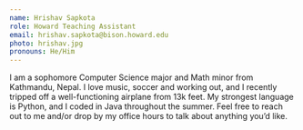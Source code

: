 ```yaml
---
name: Hrishav Sapkota
role: Howard Teaching Assistant
email: hrishav.sapkota@bison.howard.edu
photo: hrishav.jpg
pronouns: He/Him
---
```

I am a sophomore Computer Science major and Math minor from Kathmandu, Nepal. I love music, soccer and working out, and I recently tripped off a well-functioning airplane from 13k feet. My strongest language is Python, and I coded in Java throughout the summer. Feel free to reach out to me and/or drop by my office hours to talk about anything you’d like.


